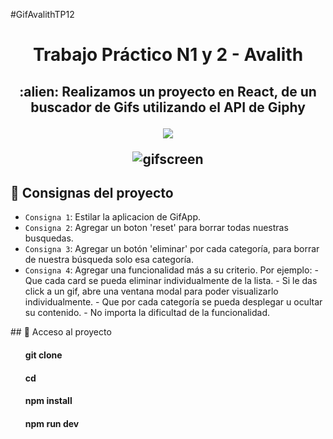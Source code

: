 #GifAvalithTP12

<h1 align="center"> Trabajo Práctico N1 y 2 - Avalith </h1>
<h2 align="center"> :alien: Realizamos un proyecto en React, de un buscador de Gifs utilizando el API de Giphy
<p align="center">
   <img src="https://img.shields.io/badge/ESTADO-%20FINALIZADO-green">
   </p>

![gifscreen](https://user-images.githubusercontent.com/86646634/195979044-12511982-6e9f-44c4-acf3-1dc05cb7ef25.jpg)

## :hammer: Consignas del proyecto

- `Consigna 1`: Estilar la aplicacion de GifApp. 
- `Consigna 2`: Agregar un boton 'reset' para borrar todas nuestras busquedas.
- `Consigna 3`: Agregar un botón 'eliminar' por cada categoría, para borrar de nuestra búsqueda solo esa categoría.
- `Consigna 4`: Agregar una funcionalidad más a su criterio. Por ejemplo:
         - Que cada card se pueda eliminar individualmente de la lista.
         - Si le das click a un gif, abre una ventana modal para poder visualizarlo individualmente.
         - Que por cada categoría se pueda desplegar u ocultar su contenido.
         - No importa la dificultad de la funcionalidad.
         
\## 📁 Acceso al proyecto

<ul>
<h4>git clone </h4>
<h4>cd  </h4>
<h4>npm install </h4>
<h4>npm run dev </h4>
</ul>                  
